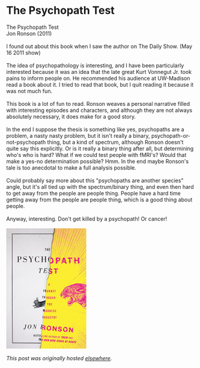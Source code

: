# The Psychopath Test

<div>
<div>The Psychopath Test</div>Jon Ronson (2011)<br><br>I found out about this book when I saw the author on The Daily Show. (May 16 2011 show)<div><br></div>
<div>The idea of psychopathology is interesting, and I have been particularly interested because it was an idea that the late great Kurt Vonnegut Jr. took pains to inform people on. He recommended his audience at UW-Madison read a book about it. I tried to read that book, but I quit reading it because it was not much fun.</div>
<div><br></div>
<div>This book is a lot of fun to read. Ronson weaves a personal narrative filled with interesting episodes and characters, and although they are not always absolutely necessary, it does make for a good story.</div>
<div><br></div>
<div>In the end I suppose the thesis is something like yes, psychopaths are a problem, a nasty nasty problem, but it isn't really a binary, psychopath-or-not-psychopath thing, but a kind of spectrum, although Ronson doesn't quite say this explicitly. Or is it really a binary thing after all, but determining who's who is hard? What if we could test people with fMRI's? Would that make a yes-no determination possible? Hmm. In the end maybe Ronson's tale is too anecdotal to make a full analysis possible.</div>
<div><br></div>
<div>Could probably say more about this "psychopaths are another species" angle, but it's all tied up with the spectrum/binary thing, and even then hard to get away from the people are people thing. People have a hard time getting away from the people are people thing, which is a good thing about people.</div>
<div><br></div>
<div>Anyway, interesting. Don't get killed by a psychopath! Or cancer!<br><div>
<br><img src="ajs-20110528-psychopath_test_cover.jpg" border="0" alt="" id="BLOGGER_PHOTO_ID_5611956615990341042">
</div>
</div>
</div>


*This post was originally hosted [elsewhere](http://planspace.blogspot.com/2011/05/psychopath-test.html).*
